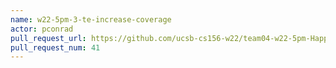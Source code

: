 ```yaml
---
name: w22-5pm-3-te-increase-coverage
actor: pconrad
pull_request_url: https://github.com/ucsb-cs156-w22/team04-w22-5pm-HappyCows/pull/41
pull_request_num: 41
---
```

